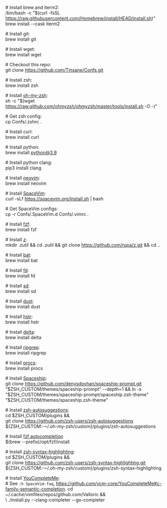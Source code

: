 \# Install brew and iterm2:  
/bin/bash -c "$(curl -fsSL https://raw.githubusercontent.com/Homebrew/install/HEAD/install.sh)"  
brew install --cask iterm2

\# Install git:  
brew install git

\# Install wget:  
brew install wget  

\# Checkout this repo:  
git clone https://github.com/Tinsane/Confs.git

\# Install zsh:  
brew install zsh

\# Install [oh-my-zsh](https://ohmyz.sh/#install):  
sh -c "$(wget https://raw.github.com/ohmyzsh/ohmyzsh/master/tools/install.sh -O -)"  

\# Get zsh config:  
cp Confs/.zshrc .

\# Install curl:  
brew install curl

\# Install python:  
brew install python@3.9

\# Install python clang:  
pip3 install clang

\# Install [neovim](https://github.com/neovim/neovim/wiki/Installing-Neovim):  
brew install neovim

\# Install [SpaceVim](https://spacevim.org/quick-start-guide/):  
curl -sLf https://spacevim.org/install.sh | bash

\# Get SpaceVim configs:  
cp -r Confs/.SpaceVim.d Confs/.vimrc .

\# Install [fzf](https://github.com/junegunn/fzf#installation):  
brew install fzf

\# Install [z](https://github.com/rupa/z):  
mkdir .zutil && cd .zutil && git clone https://github.com/rupa/z.git && cd ..

\# Install [bat](https://github.com/sharkdp/bat):  
brew install bat

\# Install [fd](https://github.com/sharkdp/fd):  
brew install fd

\# Install [sd](https://github.com/chmln/sd):  
brew install sd

\# Install [dust](https://github.com/bootandy/dust):  
brew install dust

\# Install [hstr](https://github.com/dvorka/hstr):  
brew install hstr

\# Install [delta](https://github.com/dandavison/delta):  
brew install delta

\# Install [ripgrep](https://github.com/BurntSushi/ripgrep):  
brew install ripgrep

\# Install [procs](https://github.com/dalance/procs):  
brew install procs

\# Install [Spaceship](https://github.com/denysdovhan/spaceship-prompt):  
git clone https://github.com/denysdovhan/spaceship-prompt.git "$ZSH_CUSTOM/themes/spaceship-prompt" --depth=1 &&  
ln -s "$ZSH_CUSTOM/themes/spaceship-prompt/spaceship.zsh-theme" "$ZSH_CUSTOM/themes/spaceship.zsh-theme"

\# Install [zsh-autosuggestions](https://github.com/zsh-users/zsh-autosuggestions/blob/master/INSTALL.md#oh-my-zsh):  
cd $ZSH_CUSTOM/plugins &&  
git clone https://github.com/zsh-users/zsh-autosuggestions ${ZSH_CUSTOM:-~/.oh-my-zsh/custom}/plugins/zsh-autosuggestions

\# Install [fzf autocompletion](https://github.com/junegunn/fzf#using-homebrew)  
$(brew --prefix)/opt/fzf/install

\# Install [zsh-syntax-highlighting](https://github.com/zsh-users/zsh-syntax-highlighting/blob/master/INSTALL.md#oh-my-zsh):  
cd $ZSH_CUSTOM/plugins &&  
git clone https://github.com/zsh-users/zsh-syntax-highlighting.git ${ZSH_CUSTOM:-~/.oh-my-zsh/custom}/plugins/zsh-syntax-highlighting

\# Install [YouCompleteMe](https://github.com/ycm-core/YouCompleteMe#macos):  
\# See `:h SpaceVim-faq`, https://github.com/ycm-core/YouCompleteMe#c-family-semantic-completion. 
cd ~/.cache/vimfiles/repos/github.com/Valloric &&  
  \\ ./install.py --clang-completer --go-completer
